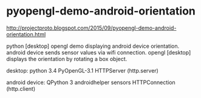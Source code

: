 # pyopengl-demo-android-orientation

http://projectproto.blogspot.com/2015/09/pyopengl-demo-android-orientation.html

python [desktop] opengl demo displaying android device orientation.
android device sends sensor values via wifi connection.
opengl [desktop] displays the orientation by rotating a box object.

desktop:
    python 3.4
	PyOpenGL-3.1
	HTTPServer (http.server)

android device:
    QPython 3
	androidhelper sensors
	HTTPConnection (http.client)
